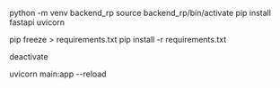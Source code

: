 python -m venv backend_rp
source backend_rp/bin/activate
pip install fastapi uvicorn

pip freeze > requirements.txt
pip install -r requirements.txt

deactivate


uvicorn main:app --reload
